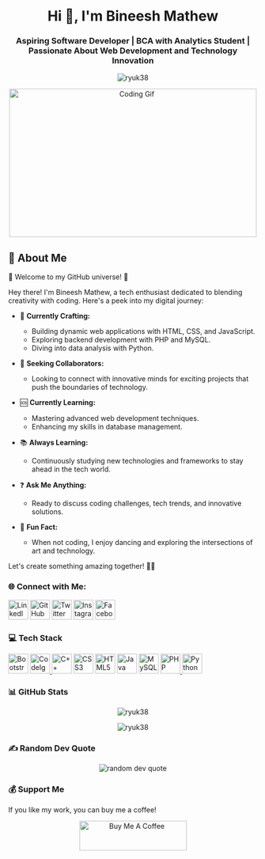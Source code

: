 <h1 align="center">Hi 👋, I'm Bineesh Mathew</h1>
<h3 align="center">Aspiring Software Developer | BCA with Analytics Student | Passionate About Web Development and Technology Innovation</h3>

<p align="center">
  <img src="https://komarev.com/ghpvc/?username=ryuk38&label=Profile%20views&color=0e75b6&style=flat" alt="ryuk38" />
</p>

<div align="center">
  <img src="https://media.giphy.com/media/L8K62iTDkzGX6/giphy.gif" alt="Coding Gif" width="500" height="300" />
</div>

## 💫 About Me
🚀 Welcome to my GitHub universe! 🌌

Hey there! I'm Bineesh Mathew, a tech enthusiast dedicated to blending creativity with coding. Here's a peek into my digital journey:

- 🔧 **Currently Crafting:** 
  - Building dynamic web applications with HTML, CSS, and JavaScript.
  - Exploring backend development with PHP and MySQL.
  - Diving into data analysis with Python.

- 🌟 **Seeking Collaborators:**
  - Looking to connect with innovative minds for exciting projects that push the boundaries of technology.

- 🆘 **Currently Learning:**
  - Mastering advanced web development techniques.
  - Enhancing my skills in database management.

- 📚 **Always Learning:**
  - Continuously studying new technologies and frameworks to stay ahead in the tech world.

- ❓ **Ask Me Anything:**
  - Ready to discuss coding challenges, tech trends, and innovative solutions.

- 🎉 **Fun Fact:**
  - When not coding, I enjoy dancing and exploring the intersections of art and technology.

Let's create something amazing together! 🌟✨

### 🌐 Connect with Me:
<p align="left">
  <a href="https://www.linkedin.com/in/bineesh38/" target="_blank"><img src="https://img.icons8.com/color/48/000000/linkedin.png" alt="LinkedIn" width="40" height="40"/></a>
  <a href="https://github.com/ryuk38" target="_blank"><img src="https://img.icons8.com/material-outlined/48/000000/github.png" alt="GitHub" width="40" height="40"/></a>
  <a href="https://twitter.com/https://x.com/ruk_jod" target="_blank"><img src="https://img.icons8.com/color/48/000000/twitter--v1.png" alt="Twitter" width="40" height="40"/></a>
  <a href="https://www.instagram.com/38_b1neesh_/" target="_blank"><img src="https://img.icons8.com/fluency/48/000000/instagram-new.png" alt="Instagram" width="40" height="40"/></a>
  <a href="https://www.facebook.com/bineesh.mathew.5074" target="_blank"><img src="https://img.icons8.com/fluency/48/000000/facebook-new.png" alt="Facebook" width="40" height="40"/></a>
</p>

### 💻 Tech Stack
<p align="left">
  <a href="https://getbootstrap.com" target="_blank" rel="noreferrer"><img src="https://img.icons8.com/color/48/000000/bootstrap.png" alt="Bootstrap" width="40" height="40"/></a>
 <a href="https://codeigniter.com" target="_blank" rel="noreferrer"><img src="https://cdn.jsdelivr.net/gh/devicons/devicon/icons/codeigniter/codeigniter-plain.svg" alt="CodeIgniter" width="40" height="40"/>
  </a>
  <a href="https://www.w3schools.com/cpp/" target="_blank" rel="noreferrer"><img src="https://img.icons8.com/color/48/000000/c-plus-plus-logo.png" alt="C++" width="40" height="40"/></a>
  <a href="https://www.w3schools.com/css/" target="_blank" rel="noreferrer"><img src="https://img.icons8.com/color/48/000000/css3.png" alt="CSS3" width="40" height="40"/></a>
  <a href="https://www.w3.org/html/" target="_blank" rel="noreferrer"><img src="https://img.icons8.com/color/48/000000/html-5.png" alt="HTML5" width="40" height="40"/></a>
  <a href="https://www.java.com" target="_blank" rel="noreferrer"><img src="https://img.icons8.com/color/48/000000/java-coffee-cup-logo.png" alt="Java" width="40" height="40"/></a>
  <a href="https://www.mysql.com/" target="_blank" rel="noreferrer"><img src="https://img.icons8.com/color/48/000000/mysql-logo.png" alt="MySQL" width="40" height="40"/></a>
  <a href="https://www.php.net" target="_blank" rel="noreferrer"><img src="https://img.icons8.com/officel/40/000000/php-logo.png" alt="PHP" width="40" height="40"/</a>
  <a href="https://www.python.org" target="_blank" rel="noreferrer"><img src="https://img.icons8.com/color/48/000000/python.png" alt="Python" width="40" height="40"/></a>
</p>

### 📊 GitHub Stats
<p align="center">
  <img src="https://github-readme-stats.vercel.app/api/top-langs?username=ryuk38&show_icons=true&locale=en&layout=compact" alt="ryuk38" />
</p>
<p align="center">
  <img src="https://github-readme-stats.vercel.app/api?username=ryuk38&show_icons=true&locale=en" alt="ryuk38" />
</p>

### ✍️ Random Dev Quote
<p align="center">
  <img src="https://quotes-github-readme.vercel.app/api?type=horizontal&theme=light" alt="random dev quote" />
</p>

### 💰 Support Me
If you like my work, you can buy me a coffee!
<p align="center">
  <a href="https://www.buymeacoffee.com/your-profile" target="_blank">
    <img src="https://cdn.buymeacoffee.com/buttons/v2/default-yellow.png" alt="Buy Me A Coffee" width="217" height="60" />
  </a>
</p>



